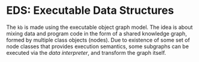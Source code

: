# EDS: Executable Data Structures

The `kb` is made using the executable object graph model. The idea is about
mixing data and program code in the form of a shared knowledge graph, formed by
multiple class objects (nodes). Due to existence of some set of node classes
that provides execution semantics, some subgraphs can be executed via the *data
interpreter*, and transform the graph itself.
